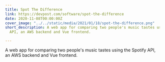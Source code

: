 ```yaml
---
title: Spot The Difference
link: https://devpost.com/software/spot-the-difference
date: 2020-11-08T00:00:00Z
cover_image: "../../static/media/2021/01/18/spot-the-difference.png"
short_description: A web app for comparing two people's music tastes using the Spotify
  API, an AWS backend and Vue frontend.

---
```

A web app for comparing two people's music tastes using the Spotify API, an AWS backend and Vue frontend.